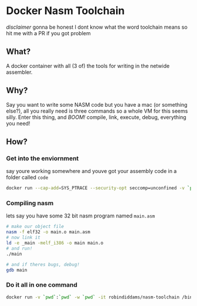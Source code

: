 # Docker Nasm Toolchain

*disclaimer* gonna be honest I dont know what the word toolchain means so hit me with a PR if you got problem

## What?

A docker container with all (3 of) the tools for writing in the netwide assembler.

## Why?

Say you want to write some NASM code but you have a mac (or something else?), all you really need is three commands so a whole VM for this seems silly. Enter this thing, and *BOOM!* compile, link, execute, debug, everything you need!

## How?

### Get into the enviornment
say youre working somewhere and youve got your assembly code in a folder called `code`
```Bash
docker run --cap-add=SYS_PTRACE --security-opt seccomp=unconfined -v `pwd`/code:/data -w /data -it robindiddams/nasm-toolchain /bin/bash
```

### Compiling nasm
lets say you have some 32 bit nasm program named `main.asm`

```Bash
# make our object file
nasm -f elf32 -o main.o main.asm
# now link it
ld -e _main -melf_i386 -o main main.o
# and run!
./main

# and if theres bugs, debug!
gdb main
```

### Do it all in one command

```Bash
docker run -v `pwd`:`pwd` -w `pwd` -it robindiddams/nasm-toolchain /bin/bash -c '/root/compileandlink.sh main.asm _main'
```